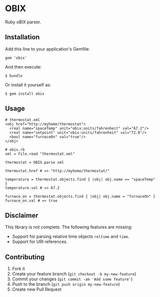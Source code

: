 # OBIX

Ruby oBIX parser.

## Installation

Add this line to your application's Gemfile:

    gem 'obix'

And then execute:

    $ bundle

Or install it yourself as:

    $ gem install obix

## Usage
    
    # thermostat.xml
    <obj href="http://myhome/thermostat">
      <real name="spaceTemp" unit="obix:units/fahrenheit" val="67.2"/>
      <real name="setpoint" unit="obix:units/fahrenheit" val="72.0"/>
      <bool name="furnaceOn" val="true"/>
    </obj>

    # obix.rb
    xml = File.read "thermostat.xml"

    thermostat = OBIX.parse xml

    thermostat.href # => "http://myhome/thermostat/"

    temperature = thermostat.objects.find { |obj| obj.name == "spaceTemp" }
    temperature.val # => 67.2

    furnace_on = thermostat.objects.find { |obj| obj.name = "furnaceOn" }
    furnace_on.val # => true

## Disclaimer

This library is not complete. The following features are missing:

* Support for parsing relative time objects `reltime` and `time`.
* Support for URI references.

## Contributing

1. Fork it
2. Create your feature branch (`git checkout -b my-new-feature`)
3. Commit your changes (`git commit -am 'Add some feature'`)
4. Push to the branch (`git push origin my-new-feature`)
5. Create new Pull Request
